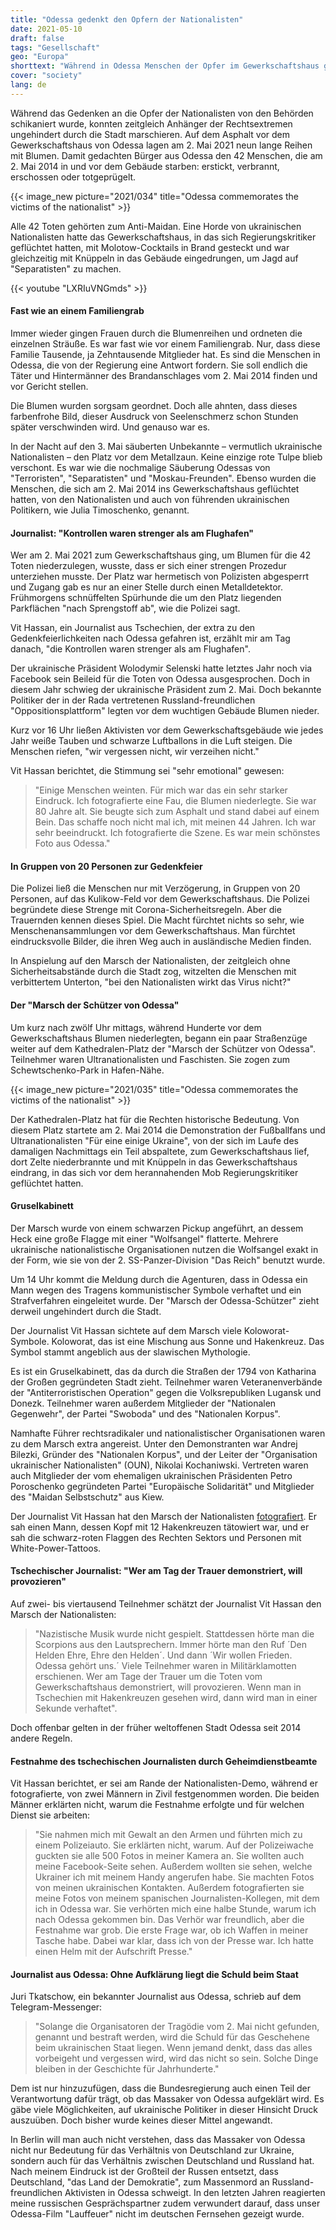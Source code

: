 ```yaml
---
title: "Odessa gedenkt den Opfern der Nationalisten"
date: 2021-05-10
draft: false
tags: "Gesellschaft"
geo: "Europa"
shorttext: "Während in Odessa Menschen der Opfer im Gewerkschaftshaus gedacht wird, werden die von Staat und Nationalisten schikaniert."
cover: "society"
lang: de
---
```


Während das Gedenken an die Opfer der Nationalisten von den Behörden schikaniert wurde, konnten zeitgleich Anhänger der Rechtsextremen ungehindert durch die Stadt marschieren. Auf dem Asphalt vor dem Gewerkschaftshaus von Odessa lagen am 2. Mai 2021 neun lange Reihen mit Blumen. Damit gedachten Bürger aus Odessa den 42 Menschen, die am 2. Mai 2014 in und vor dem Gebäude starben: erstickt, verbrannt, erschossen oder totgeprügelt.

{{< image_new picture="2021/034" title="Odessa commemorates the victims of the nationalist" >}}

Alle 42 Toten gehörten zum Anti-Maidan. Eine Horde von ukrainischen Nationalisten hatte das Gewerkschaftshaus, in das sich Regierungskritiker geflüchtet hatten, mit Molotow-Cocktails in Brand gesteckt und war gleichzeitig mit Knüppeln in das Gebäude eingedrungen, um Jagd auf "Separatisten" zu machen.

{{< youtube "LXRIuVNGmds" >}}

#### Fast wie an einem Familiengrab

Immer wieder gingen Frauen durch die Blumenreihen und ordneten die einzelnen Sträuße. Es war fast wie vor einem Familiengrab. Nur, dass diese Familie Tausende, ja Zehntausende Mitglieder hat. Es sind die Menschen in Odessa, die von der Regierung eine Antwort fordern. Sie soll endlich die Täter und Hintermänner des Brandanschlages vom 2. Mai 2014 finden und vor Gericht stellen.

Die Blumen wurden sorgsam geordnet. Doch alle ahnten, dass dieses farbenfrohe Bild, dieser Ausdruck von Seelenschmerz schon Stunden später verschwinden wird. Und genauso war es.

In der Nacht auf den 3. Mai säuberten Unbekannte – vermutlich ukrainische Nationalisten – den Platz vor dem Metallzaun. Keine einzige rote Tulpe blieb verschont. Es war wie die nochmalige Säuberung Odessas von "Terroristen", "Separatisten" und "Moskau-Freunden". Ebenso wurden die Menschen, die sich am 2. Mai 2014 ins Gewerkschaftshaus geflüchtet hatten, von den Nationalisten und auch von führenden ukrainischen Politikern, wie Julia Timoschenko, genannt.

#### Journalist: "Kontrollen waren strenger als am Flughafen"

Wer am 2. Mai 2021 zum Gewerkschaftshaus ging, um Blumen für die 42 Toten niederzulegen, wusste, dass er sich einer strengen Prozedur unterziehen musste. Der Platz war hermetisch von Polizisten abgesperrt und Zugang gab es nur an einer Stelle durch einen Metalldetektor. Frühmorgens schnüffelten Spürhunde die um den Platz liegenden Parkflächen "nach Sprengstoff ab", wie die Polizei sagt.

Vit Hassan, ein Journalist aus Tschechien, der extra zu den Gedenkfeierlichkeiten nach Odessa gefahren ist, erzählt mir am Tag danach, "die Kontrollen waren strenger als am Flughafen".

Der ukrainische Präsident Wolodymir Selenski hatte letztes Jahr noch via Facebook sein Beileid für die Toten von Odessa ausgesprochen. Doch in diesem Jahr schwieg der ukrainische Präsident zum 2. Mai. Doch bekannte Politiker der in der Rada vertretenen Russland-freundlichen "Oppositionsplattform" legten vor dem wuchtigen Gebäude Blumen nieder.

Kurz vor 16 Uhr ließen Aktivisten vor dem Gewerkschaftsgebäude wie jedes Jahr weiße Tauben und schwarze Luftballons in die Luft steigen. Die Menschen riefen, "wir vergessen nicht, wir verzeihen nicht."

Vit Hassan berichtet, die Stimmung sei "sehr emotional" gewesen:

> "Einige Menschen weinten. Für mich war das ein sehr starker Eindruck. Ich fotografierte eine Fau, die Blumen niederlegte. Sie war 80 Jahre alt. Sie beugte sich zum Asphalt und stand dabei auf einem Bein. Das schaffe noch nicht mal ich, mit meinen 44 Jahren. Ich war sehr beeindruckt. Ich fotografierte die Szene. Es war mein schönstes Foto aus Odessa."

#### In Gruppen von 20 Personen zur Gedenkfeier

Die Polizei ließ die Menschen nur mit Verzögerung, in Gruppen von 20 Personen, auf das Kulikow-Feld vor dem Gewerkschaftshaus. Die Polizei begründete diese Strenge mit Corona-Sicherheitsregeln. Aber die Trauernden kennen dieses Spiel. Die Macht fürchtet nichts so sehr, wie Menschenansammlungen vor dem Gewerkschaftshaus. Man fürchtet eindrucksvolle Bilder, die ihren Weg auch in ausländische Medien finden.

In Anspielung auf den Marsch der Nationalisten, der zeitgleich ohne Sicherheitsabstände durch die Stadt zog, witzelten die Menschen mit verbittertem Unterton, "bei den Nationalisten wirkt das Virus nicht?"

#### Der "Marsch der Schützer von Odessa"

Um kurz nach zwölf Uhr mittags, während Hunderte vor dem Gewerkschaftshaus Blumen niederlegten, begann ein paar Straßenzüge weiter auf dem Kathedralen-Platz der "Marsch der Schützer von Odessa". Teilnehmer waren Ultranationalisten und Faschisten. Sie zogen zum Schewtschenko-Park in Hafen-Nähe.

{{< image_new picture="2021/035" title="Odessa commemorates the victims of the nationalist" >}}

Der Kathedralen-Platz hat für die Rechten historische Bedeutung. Von diesem Platz startete am 2. Mai 2014 die Demonstration der Fußballfans und Ultranationalisten "Für eine einige Ukraine", von der sich im Laufe des damaligen Nachmittags ein Teil abspaltete, zum Gewerkschaftshaus lief, dort Zelte niederbrannte und mit Knüppeln in das Gewerkschaftshaus eindrang, in das sich vor dem herannahenden Mob Regierungskritiker geflüchtet hatten.

#### Gruselkabinett

Der Marsch wurde von einem schwarzen Pickup angeführt, an dessem Heck eine große Flagge mit einer "Wolfsangel" flatterte. Mehrere ukrainische nationalistische Organisationen nutzen die Wolfsangel exakt in der Form, wie sie von der 2. SS-Panzer-Division "Das Reich" benutzt wurde.

Um 14 Uhr kommt die Meldung durch die Agenturen, dass in Odessa ein Mann wegen des Tragens kommunistischer Symbole verhaftet und ein Strafverfahren eingeleitet wurde. Der "Marsch der Odessa-Schützer" zieht derweil ungehindert durch die Stadt.

Der Journalist Vit Hassan sichtete auf dem Marsch viele Koloworat-Symbole. Koloworat, das ist eine Mischung aus Sonne und Hakenkreuz. Das Symbol stammt angeblich aus der slawischen Mythologie.

Es ist ein Gruselkabinett, das da durch die Straßen der 1794 von Katharina der Großen gegründeten Stadt zieht. Teilnehmer waren Veteranenverbände der "Antiterroristischen Operation" gegen die Volksrepubliken Lugansk und Donezk. Teilnehmer waren außerdem Mitglieder der "Nationalen Gegenwehr", der Partei "Swoboda" und des "Nationalen Korpus".

Namhafte Führer rechtsradikaler und nationalistischer Organisationen waren zu dem Marsch extra angereist. Unter den Demonstranten war Andrej Bilezki, Gründer des "Nationalen Korpus", und der Leiter der "Organisation ukrainischer Nationalisten" (OUN), Nikolai Kochaniwski. Vertreten waren auch Mitglieder der vom ehemaligen ukrainischen Präsidenten Petro Poroschenko gegründeten Partei "Europäische Solidarität" und Mitglieder des "Maidan Selbstschutz" aus Kiew.

Der Journalist Vit Hassan hat den Marsch der Nationalisten [fotografiert](https://www.facebook.com/vithassanphotography "Vit Hassan"). Er sah einen Mann, dessen Kopf mit 12 Hakenkreuzen tätowiert war, und er sah die schwarz-roten Flaggen des Rechten Sektors und Personen mit White-Power-Tattoos.

#### Tschechischer Journalist: "Wer am Tag der Trauer demonstriert, will provozieren"

Auf zwei- bis viertausend Teilnehmer schätzt der Journalist Vit Hassan den Marsch der Nationalisten:

> "Nazistische Musik wurde nicht gespielt. Stattdessen hörte man die Scorpions aus den Lautsprechern. Immer hörte man den Ruf ´Den Helden Ehre, Ehre den Helden´. Und dann ´Wir wollen Frieden. Odessa gehört uns.´ Viele Teilnehmer waren in Militärklamotten erschienen. Wer am Tage der Trauer um die Toten vom Gewerkschaftshaus demonstriert, will provozieren. Wenn man in Tschechien mit Hakenkreuzen gesehen wird, dann wird man in einer Sekunde verhaftet".

Doch offenbar gelten in der früher weltoffenen Stadt Odessa seit 2014 andere Regeln.

#### Festnahme des tschechischen Journalisten durch Geheimdienstbeamte

Vit Hassan berichtet, er sei am Rande der Nationalisten-Demo, während er fotografierte, von zwei Männern in Zivil festgenommen worden. Die beiden Männer erklärten nicht, warum die Festnahme erfolgte und für welchen Dienst sie arbeiten:

> "Sie nahmen mich mit Gewalt an den Armen und führten mich zu einem Polizeiauto. Sie erklärten nicht, warum. Auf der Polizeiwache guckten sie alle 500 Fotos in meiner Kamera an. Sie wollten auch meine Facebook-Seite sehen. Außerdem wollten sie sehen, welche Ukrainer ich mit meinem Handy angerufen habe. Sie machten Fotos von meinen ukrainischen Kontakten. Außerdem fotografierten sie meine Fotos von meinem spanischen Journalisten-Kollegen, mit dem ich in Odessa war. Sie verhörten mich eine halbe Stunde, warum ich nach Odessa gekommen bin. Das Verhör war freundlich, aber die Festnahme war grob. Die erste Frage war, ob ich Waffen in meiner Tasche habe. Dabei war klar, dass ich von der Presse war. Ich hatte einen Helm mit der Aufschrift Presse."

#### Journalist aus Odessa: Ohne Aufklärung liegt die Schuld beim Staat

Juri Tkatschow, ein bekannter Journalist aus Odessa, schrieb auf dem Telegram-Messenger:

> "Solange die Organisatoren der Tragödie vom 2. Mai nicht gefunden, genannt und bestraft werden, wird die Schuld für das Geschehene beim ukrainischen Staat liegen. Wenn jemand denkt, dass das alles vorbeigeht und vergessen wird, wird das nicht so sein. Solche Dinge bleiben in der Geschichte für Jahrhunderte."

Dem ist nur hinzuzufügen, dass die Bundesregierung auch einen Teil der Verantwortung dafür trägt, ob das Massaker von Odessa aufgeklärt wird. Es gäbe viele Möglichkeiten, auf ukrainische Politiker in dieser Hinsicht Druck auszuüben. Doch bisher wurde keines dieser Mittel angewandt.

In Berlin will man auch nicht verstehen, dass das Massaker von Odessa nicht nur Bedeutung für das Verhältnis von Deutschland zur Ukraine, sondern auch für das Verhältnis zwischen Deutschland und Russland hat. Nach meinem Eindruck ist der Großteil der Russen entsetzt, dass Deutschland, "das Land der Demokratie", zum Massenmord an Russland-freundlichen Aktivisten in Odessa schweigt. In den letzten Jahren reagierten meine russischen Gesprächspartner zudem verwundert darauf, dass unser Odessa-Film "Lauffeuer" nicht im deutschen Fernsehen gezeigt wurde.

